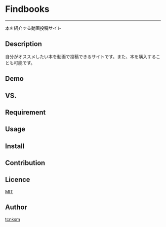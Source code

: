# Findbooks
***
本を紹介する動画投稿サイト

## Description
自分がオススメしたい本を動画で投稿できるサイトです。また、本を購入することも可能です。



## Demo

## VS. 

## Requirement

## Usage

## Install

## Contribution

## Licence

[MIT](https://github.com/tcnksm/tool/blob/master/LICENCE)

## Author

[tcnksm](https://github.com/tcnksm)
